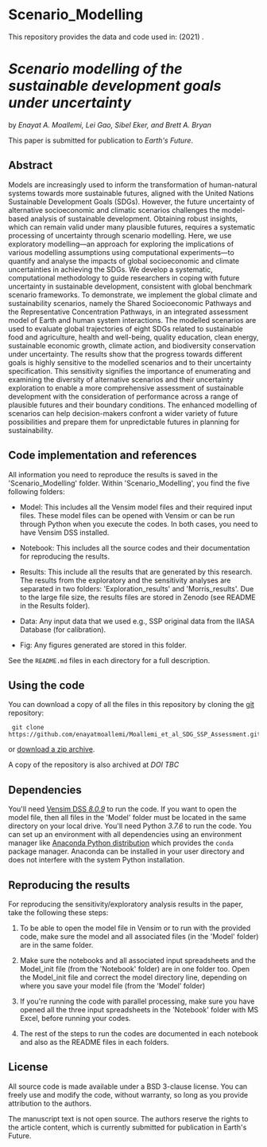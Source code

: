 # Scenario_Modelling
 This repository provides the data and code used in:  (2021) .


 # *Scenario modelling of the sustainable development goals under uncertainty*

 by *Enayat A. Moallemi, Lei Gao, Sibel Eker, and Brett A. Bryan*

 This paper is submitted for publication to *Earth's Future*.


 ## Abstract
 Models are increasingly used to inform the transformation of human-natural systems towards more sustainable futures, aligned with the United Nations Sustainable Development Goals (SDGs). However, the future uncertainty of alternative socioeconomic and climatic scenarios challenges the model-based analysis of sustainable development. Obtaining robust insights, which can remain valid under many plausible futures, requires a systematic processing of uncertainty through scenario modelling. Here, we use exploratory modelling—an approach for exploring the implications of various modelling assumptions using computational experiments—to quantify and analyse the impacts of global socioeconomic and climate uncertainties in achieving the SDGs. We develop a systematic, computational methodology to guide researchers in coping with future uncertainty in sustainable development, consistent with global benchmark scenario frameworks. To demonstrate, we implement the global climate and sustainability scenarios, namely the Shared Socioeconomic Pathways and the Representative Concentration Pathways, in an integrated assessment model of Earth and human system interactions. The modelled scenarios are used to evaluate global trajectories of eight SDGs related to sustainable food and agriculture, health and well-being, quality education, clean energy, sustainable economic growth, climate action, and biodiversity conservation under uncertainty. The results show that the progress towards different goals is highly sensitive to the modelled scenarios and to their uncertainty specification. This sensitivity signifies the importance of enumerating and examining the diversity of alternative scenarios and their uncertainty exploration to enable a more comprehensive assessment of sustainable development with the consideration of performance across a range of plausible futures and their boundary conditions. The enhanced modelling of scenarios can help decision-makers confront a wider variety of future possibilities and prepare them for unpredictable futures in planning for sustainability.

 ## Code implementation and references
 All information you need to reproduce the results is saved in the 'Scenario_Modelling' folder.
 Within 'Scenario_Modelling', you find the five following folders:

 * Model: This includes all the Vensim model files and their required input files. These model files can be opened with Vensim or can be run through Python when you execute the codes. In both cases, you need to have Vensim DSS installed.  

 * Notebook: This includes all the source codes and their documentation for reproducing the results.

 * Results: This include all the results that are generated by this research. The results from the exploratory and the sensitivity analyses are separated in two folders: 'Exploration_results' and 'Morris_results'. Due to the large file size, the results files are stored in Zenodo (see README in the Results folder).

 * Data: Any input data that we used e.g., SSP original data from the IIASA Database (for calibration).

 * Fig: Any figures generated are stored in this folder.


 See the `README.md` files in each directory for a full description.

 ## Using the code
 You can download a copy of all the files in this repository by cloning the
 [git](https://git-scm.com/) repository:

     git clone https://github.com/enayatmoallemi/Moallemi_et_al_SDG_SSP_Assessment.git

 or [download a zip archive]().

 A copy of the repository is also archived at *DOI TBC*

 ## Dependencies
 You'll need [Vensim DSS *8.0.9*](https://vensim.com/download/) to run the code. If you want to open the model file, then all  files in the 'Model' folder must be located in the same directory on your local drive.
 You'll need Python *3.7.6* to run the code.
 You can set up an environment with all dependencies using an environment manager
 like [Anaconda Python distribution](https://www.anaconda.com/download/) which
 provides the `conda` package manager.
 Anaconda can be installed in your user directory and does not interfere with
 the system Python installation.

 ## Reproducing the results

 For reproducing the sensitivity/exploratory analysis results in the paper, take the following these steps:

 1. To be able to open the model file in Vensim or to run with the provided code, make sure the model and all associated files (in the 'Model' folder) are in the same folder.

 3. Make sure the notebooks and all associated input spreadsheets and the Model_init file (from the 'Notebook' folder) are in one folder too. Open the Model_init file and correct the model directory line, depending on where you save your model file (from the 'Model' folder)

 4. If you're running the code with parallel processing, make sure you have opened all the three input spreadsheets in the 'Notebook' folder with MS Excel, before running your codes.

 5. The rest of the steps to run the codes are documented in each notebook and also as the README files in each folders.

 ## License

 All source code is made available under a BSD 3-clause license. You can freely
 use and modify the code, without warranty, so long as you provide attribution
 to the authors.

 The manuscript text is not open source. The authors reserve the rights to the
 article content, which is currently submitted for publication in Earth's Future.
